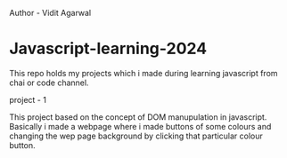 Author - Vidit Agarwal
# Javascript-learning-2024
This repo holds my projects which i made during learning javascript from chai or code channel.

project - 1 

This project based on the concept of DOM manupulation in javascript.
Basically i made a webpage where i made buttons of some colours and changing the wep page background by clicking that particular colour button.
